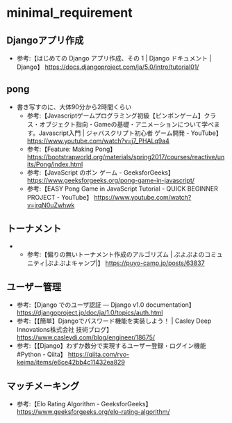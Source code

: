 # minimal_requirement

## Djangoアプリ作成
- 参考:【はじめての Django アプリ作成、その 1 | Django ドキュメント | Django】 https://docs.djangoproject.com/ja/5.0/intro/tutorial01/

## pong
- 書き写すのに、大体90分から2時間くらい
	- 参考:【Javascriptゲームプログラミング初級【ピンポンゲーム】クラス・オブジェクト指向・Gameの基礎・アニメーションについて学べます。Javascript入門 | ジャバスクリプト初心者 ゲーム開発 - YouTube】 https://www.youtube.com/watch?v=j7_PHALq9a4
	- 参考:【Feature: Making Pong】 https://bootstrapworld.org/materials/spring2017/courses/reactive/units/Pong/index.html
	- 参考:【JavaScript のポン ゲーム - GeeksforGeeks】 https://www.geeksforgeeks.org/pong-game-in-javascript/
	- 参考:【EASY Pong Game in JavaScript Tutorial - QUICK BEGINNER PROJECT - YouTube】 https://www.youtube.com/watch?v=jrqN0uZwhwk

## トーナメント
-   
  - 参考:【偏りの無いトーナメント作成のアルゴリズム | ぷよぷよのコミュニティ|ぷよぷよキャンプ|】 https://puyo-camp.jp/posts/63837  

## ユーザー管理
- 参考:【Django でのユーザ認証 — Django v1.0 documentation】 https://djangoproject.jp/doc/ja/1.0/topics/auth.html
- 参考:【【簡単】Djangoでパスワード機能を実装しよう！ | Casley Deep Innovations株式会社 技術ブログ】 https://www.casleydi.com/blog/engineer/18675/
- 参考:【【Django】わずか数分で実現するユーザー登録・ログイン機能 #Python - Qiita】 https://qiita.com/ryo-keima/items/e6ce42bb4c11432ea829

## マッチメーキング
- 参考:【Elo Rating Algorithm - GeeksforGeeks】 https://www.geeksforgeeks.org/elo-rating-algorithm/
